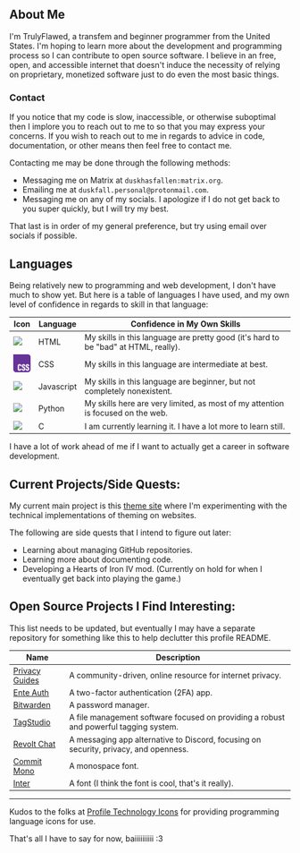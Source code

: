## About Me

I'm TrulyFlawed, a transfem and beginner programmer from the United States. I'm hoping to learn more about the development and programming process so I can contribute to open source software. I believe in an free, open, and accessible internet that doesn't induce the necessity of relying on proprietary, monetized software just to do even the most basic things.

### Contact

If you notice that my code is slow, inaccessible, or otherwise suboptimal then I implore you to reach out to me to so that you may express your concerns. If you wish to reach out to me in regards to advice in code, documentation, or other means then feel free to contact me.

Contacting me may be done through the following methods:

- Messaging me on Matrix at `duskhasfallen:matrix.org`.
- Emailing me at `duskfall.personal@protonmail.com`.
- Messaging me on any of my socials. I apologize if I do not get back to you super quickly, but I will try my best.

That last is in order of my general preference, but try using email over socials if possible.

## Languages

Being relatively new to programming and web development, I don't have much to show yet. But here is a table of languages I have used, and my own level of confidence in regards to skill in that language:

| Icon | Language | Confidence in My Own Skills |
| ---- | -------- | --------------------------- |
| <img height="32" src="https://user-images.githubusercontent.com/25181517/192158954-f88b5814-d510-4564-b285-dff7d6400dad.png"> | HTML | My skills in this language are pretty good (it's hard to be "bad" at HTML, really). |
| <img height="32" src="https://raw.githubusercontent.com/CSS-Next/logo.css/48f24dccd4e169118d17bab998c3d276e95167df/css.svg"> | CSS | My skills in this language are intermediate at best. |
| <img height="32" src="https://user-images.githubusercontent.com/25181517/117447155-6a868a00-af3d-11eb-9cfe-245df15c9f3f.png"> | Javascript | My skills in this language are beginner, but not completely nonexistent. |
| <img height="32" src="https://user-images.githubusercontent.com/25181517/183423507-c056a6f9-1ba8-4312-a350-19bcbc5a8697.png"> | Python | My skills here are very limited, as most of my attention is focused on the web. |
| <img height="32" src="https://raw.githubusercontent.com/marwin1991/profile-technology-icons/refs/heads/main/icons/c.png"> | C | I am currently learning it. I have a lot more to learn still. |

I have a lot of work ahead of me if I want to actually get a career in software development.

## Current Projects/Side Quests:

My current main project is this [theme site](https://trulyflawed.github.io/Theme-Manager/) where I'm experimenting with the technical implementations of theming on websites.

The following are side quests that I intend to figure out later:

- Learning about managing GitHub repositories.
- Learning more about documenting code.
- Developing a Hearts of Iron IV mod. (Currently on hold for when I eventually get back into playing the game.)

## Open Source Projects I Find Interesting:

This list needs to be updated, but eventually I may have a separate repository for something like this to help declutter this profile README.

| Name | Description |
| ---- | ----------- |
| [Privacy Guides](https://www.privacyguides.org/en/) | A community-driven, online resource for internet privacy. |
| [Ente Auth](https://github.com/ente-io/ente) | A two-factor authentication (2FA) app. |
| [Bitwarden](https://github.com/bitwarden) | A password manager. |
| [TagStudio](https://github.com/TagStudioDev/TagStudio) | A file management software focused on providing a robust and powerful tagging system. |
| [Revolt Chat](https://github.com/revoltchat) | A messaging app alternative to Discord, focusing on security, privacy, and openness. |
| [Commit Mono](https://github.com/eigilnikolajsen/commit-mono) | A monospace font. |
| [Inter](https://github.com/rsms/inter) | A font (I think the font is cool, that's it really). |

---

Kudos to the folks at [Profile Technology Icons](https://github.com/marwin1991/profile-technology-icons) for providing programming language icons for use.

That's all I have to say for now, baiiiiiiiiii :3

